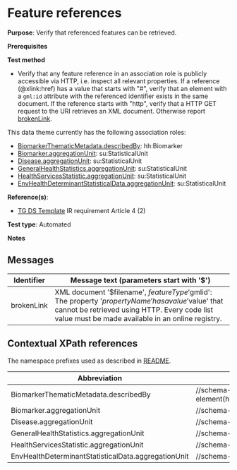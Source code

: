 # Feature references

**Purpose**: Verify that referenced features can be retrieved.

**Prerequisites**

**Test method**

* Verify that any feature reference in an association role is publicly accessible via HTTP, i.e. inspect all relevant properties. If a reference (@xlink:href) has a value that starts with "#", verify that an element with a `gml:id` attribute with the referenced identifier exists in the same document. If the reference starts with "http", verify that a HTTP GET request to the URI retrieves an XML document. Otherwise report [brokenLink](#brokenLink).

This data theme currently has the following association roles:

* [BiomarkerThematicMetadata.describedBy](#describedBy): hh:Biomarker
* [Biomarker.aggregationUnit](#aggregationUnit1): su:StatisticalUnit
* [Disease.aggregationUnit](#aggregationUnit2): su:StatisticalUnit
* [GeneralHealthStatistics.aggregationUnit](#aggregationUnit3): su:StatisticalUnit
* [HealthServicesStatistic.aggregationUnit](#aggregationUnit4): su:StatisticalUnit
* [EnvHealthDeterminantStatisticalData.aggregationUnit](#aggregationUnit5): su:StatisticalUnit


**Reference(s)**: 

* [TG DS Template](./README.md#ref_TG_DS_tmpl) IR requirement Article 4 (2)

**Test type**: Automated

**Notes**

## Messages

Identifier  |  Message text (parameters start with '$')
---------------------------------------------------------- | -------------------------------------------------------------------------
brokenLink <a name="brokenLink"/>  |  XML document '$filename', $featureType '$gmlid': The property '$propertyName' has a value '$value' that cannot be retrieved using HTTP. Every code list value must be made available in an online registry. 

## Contextual XPath references

The namespace prefixes used as described in [README](./README.md#namespaces).

Abbreviation                         |  XPath expression    | Multiplicity    | Voidable
------------------------------------ | ---------------------|-----------------|------------
BiomarkerThematicMetadata.describedBy <a name ="describedBy"></a>	| //schema-element(hh:Biomarker)/hh:refersTo/hh:BiomarkerThematicMetadata/hh:describedBy/@xlink:href | 1..\* | No
Biomarker.aggregationUnit <a name ="aggregationUnit1"></a>	| //schema-element(hh:Biomarker)/hh:aggregationUnit/@xlink:href | 1 | No
Disease.aggregationUnit <a name ="aggregationUnit2"></a>	| //schema-element(hh:Disease)/hh:aggregationUnit/@xlink:href | 1 | No
GeneralHealthStatistics.aggregationUnit <a name ="aggregationUnit3"></a>	| //schema-element(hh:GeneralHealthStatistics)/hh:aggregationUnit/@xlink:href | 1 | No
HealthServicesStatistic.aggregationUnit <a name ="aggregationUnit4"></a>	| //schema-element(hh:HealthServicesStatistic)/hh:aggregationUnit/@xlink:href | 1 | No
EnvHealthDeterminantStatisticalData.aggregationUnit <a name ="aggregationUnit5"></a>	| //schema-element(hh:EnvHealthDeterminantStatisticalData)/hh:aggregationUnit/@xlink:href | 1 | No